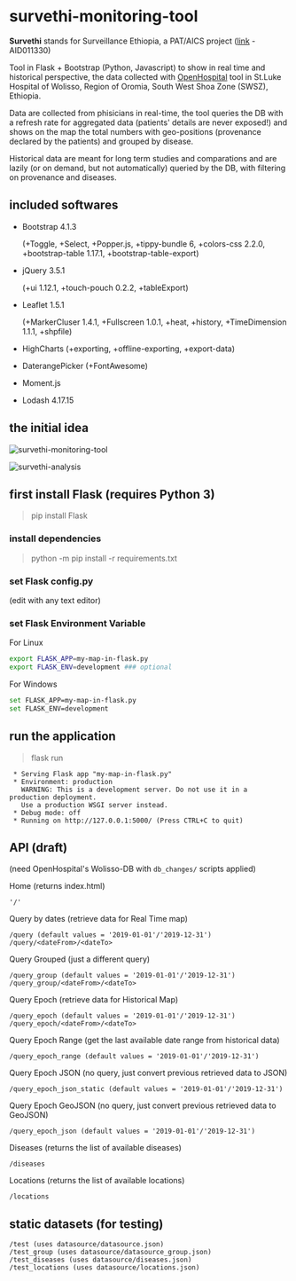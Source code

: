 # survethi-monitoring-tool

**Survethi** stands for Surveillance Ethiopia, a PAT/AICS project ([link](https://www.informaticisenzafrontiere.org/en/progetti/migliorare-la-sorveglianza-e-il-controllo-delle-malattie-in-etiopia/) - AID011330) 

Tool in Flask + Bootstrap (Python, Javascript) to show in real time and historical perspective, the data collected with [OpenHospital](https://github.com/informatici/openhospital) tool in St.Luke Hospital of Wolisso, Region of Oromia, South West Shoa Zone (SWSZ), Ethiopia.

Data are collected from phisicians in real-time, the tool queries the DB with a refresh rate for aggregated data (patients' details are never exposed!) and shows on the map the total numbers with geo-positions (provenance declared by the patients) and grouped by disease.

Historical data are meant for long term studies and comparations and are lazily (or on demand, but not automatically) queried by the DB, with filtering on provenance and diseases.

## included softwares

- Bootstrap 4.1.3 
  
  (+Toggle, +Select, +Popper.js, +tippy-bundle 6, +colors-css 2.2.0, +bootstrap-table 1.17.1, +bootstrap-table-export)

- jQuery 3.5.1

  (+ui 1.12.1, +touch-pouch 0.2.2, +tableExport)

- Leaflet 1.5.1

  (+MarkerCluser 1.4.1, +Fullscreen 1.0.1, +heat, +history, +TimeDimension 1.1.1, +shpfile)

- HighCharts (+exporting, +offline-exporting, +export-data)
- DaterangePicker (+FontAwesome)
- Moment.js
- Lodash 4.17.15

## the initial idea

![survethi-monitoring-tool](https://github.com/informatici/survethi-monitoring-tool/blob/master/mockups/images/SurvethiMonitoringTool-4-change-filter.png)

![survethi-analysis](https://github.com/informatici/survethi-monitoring-tool/blob/master/mockups/images/SurvethiMonitoringTool-5-analysis-1-week.png)

## first install Flask (requires Python 3)
> pip install Flask

### install dependencies
> python -m pip install -r requirements.txt

### set Flask config.py
(edit with any text editor)

### set Flask Environment Variable
For Linux
```bash
export FLASK_APP=my-map-in-flask.py
export FLASK_ENV=development ### optional
```
For Windows
```bash
set FLASK_APP=my-map-in-flask.py
set FLASK_ENV=development
```
## run the application
> flask run
```
 * Serving Flask app "my-map-in-flask.py"
 * Environment: production
   WARNING: This is a development server. Do not use it in a production deployment.
   Use a production WSGI server instead.
 * Debug mode: off
 * Running on http://127.0.0.1:5000/ (Press CTRL+C to quit)
```

## API (draft)
(need OpenHospital's Wolisso-DB with `db_changes/` scripts applied)

Home (returns index.html) 
```
'/'
```

Query by dates (retrieve data for Real Time map) 
```
/query (default values = '2019-01-01'/'2019-12-31')
/query/<dateFrom>/<dateTo>
```

Query Grouped (just a different query)
```
/query_group (default values = '2019-01-01'/'2019-12-31')
/query_group/<dateFrom>/<dateTo>
```

Query Epoch (retrieve data for Historical Map)
```
/query_epoch (default values = '2019-01-01'/'2019-12-31')
/query_epoch/<dateFrom>/<dateTo>
```

Query Epoch Range (get the last available date range from historical data)
```
/query_epoch_range (default values = '2019-01-01'/'2019-12-31')
```

Query Epoch JSON (no query, just convert previous retrieved data to JSON)
```
/query_epoch_json_static (default values = '2019-01-01'/'2019-12-31')
```

Query Epoch GeoJSON (no query, just convert previous retrieved data to GeoJSON)
```
/query_epoch_json (default values = '2019-01-01'/'2019-12-31')
```

Diseases (returns the list of available diseases)
```
/diseases
```

Locations (returns the list of available locations)
```
/locations
```

## static datasets (for testing)
```
/test (uses datasource/datasource.json)
/test_group (uses datasource/datasource_group.json)
/test_diseases (uses datasource/diseases.json)
/test_locations (uses datasource/locations.json)
```
